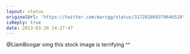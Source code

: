 ```yaml
---
layout: status
originalUrl: 'https://twitter.com/marcgg/status/317281869370646529'
isReply: true
date: 2013-03-28 14:27:47
---
```


@LiamBoogar omg this stock image is terrifying ^^
